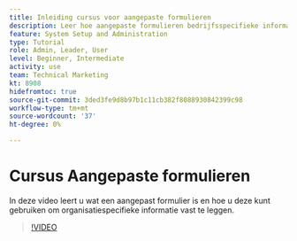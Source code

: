 ```yaml
---
title: Inleiding cursus voor aangepaste formulieren
description: Leer hoe aangepaste formulieren bedrijfsspecifieke informatie kunnen vastleggen.
feature: System Setup and Administration
type: Tutorial
role: Admin, Leader, User
level: Beginner, Intermediate
activity: use
team: Technical Marketing
kt: 8908
hidefromtoc: true
source-git-commit: 3ded3fe9d8b97b1c11cb382f8088930842399c98
workflow-type: tm+mt
source-wordcount: '37'
ht-degree: 0%

---
```


# Cursus Aangepaste formulieren

In deze video leert u wat een aangepast formulier is en hoe u deze kunt gebruiken om organisatiespecifieke informatie vast te leggen.

>[!VIDEO](https://video.tv.adobe.com/v/335171/?quality=12)
